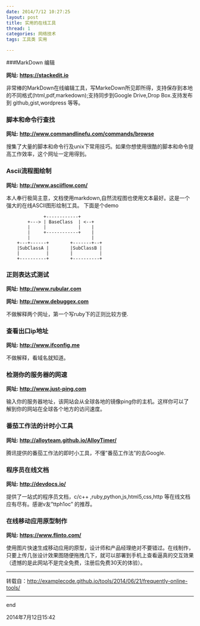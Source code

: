 ```yaml
---
date: 2014/7/12 10:27:25 
layout: post
title: 实用的在线工具
thread: 1
categories: 网络技术
tags: 工具类 实用

---
```


###MarkDown 编辑

**网址: https://stackedit.io**

非常棒的MarkDown在线编辑工具，写MarkeDown所见即所得，支持保存到本地的不同格式(html,pdf,markedown);支持同步到Google Drive,Drop Box.支持发布到 github,gist,wordpress 等等。

### 脚本和命令行查找

**网址: http://www.commandlinefu.com/commands/browse**

搜集了大量的脚本和命令行及unix下常用技巧。如果你想使用很酷的脚本和命令提高工作效率，这个网址一定用得到。

### Ascii流程图绘制

**网址: http://www.asciiflow.com/**

本人奉行极简主意，文档使用markdown,自然流程图也使用文本最好。这是一个强大的在线ASCII图形绘制工具。
下面是个demo
	
	  	          +------------+      
		    +---> | BaseClass  | <--+    
	   	    |     |            |    |   
		    |     +------------+    |     
	 	    |                       | 
 	    +---+------+        +-------+--+
 	    |SubClassA |        |SubClassB |
 	    |          |        |          |
 	    +----------+        +----------+


### 正则表达式测试

**网址: http://www.rubular.com**

**网址: http://www.debuggex.com**

不做解释两个网址，第一个写ruby下的正则比较方便.

### 查看出口ip地址

**网址: http://www.ifconfig.me**

不做解释，看域名就知道。

### 检测你的服务器的网速

**网址: http://www.just-ping.com**

输入你的服务器地址，该网站会从全球各地的镜像ping你的主机。这样你可以了解到你的网站在全球各个地方的访问速度。

### 番茄工作法的计时小工具

**网址: http://alloyteam.github.io/AlloyTimer/**

腾讯提供的番茄工作法的即时小工具，不懂”番茄工作法”的去Google.

### 程序员在线文档

**网址: http://devdocs.io/**

提供了一站式的程序员文档，c/c++ ,ruby,python,js,html5,css,http 等在线文档应有尽有。感谢v友”ttph1oc” 的推荐。

### 在线移动应用原型制作

**网址: https://www.flinto.com/**

使用图片快速生成移动应用的原型，设计师和产品经理绝对不要错过。在线制作，只要上传几张设计效果图随便拖拽几下，就可以部署到手机上查看逼真的交互效果（遗憾的是此网站不是完全免费，注册后免费30天的体验）。

----

转载自：http://examplecode.github.io/tools/2014/06/21/frequently-online-tools/

----

end

2014年7月12日15:42
